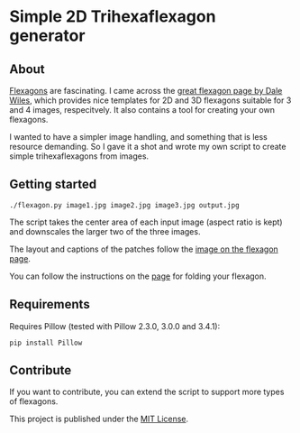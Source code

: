 
Simple 2D Trihexaflexagon generator
===================================

About
-----

[Flexagons][1] are fascinating.
I came across the [great flexagon page by Dale Wiles][2], which provides
nice templates for 2D and 3D flexagons suitable for 3 and 4 images,
respecitvely.  It also contains a tool for creating your own flexagons.

I wanted to have a simpler image handling, and something that is less
resource demanding. So I gave it a shot and wrote my own script to create
simple trihexaflexagons from images.



Getting started
---------------

    ./flexagon.py image1.jpg image2.jpg image3.jpg output.jpg


The script takes the center area of each input image (aspect ratio is kept)
and downscales the larger two of the three images.


The layout and captions of the patches follow the
[image on the flexagon page][3].

You can follow the instructions on the [page][2] for folding your flexagon.



Requirements
------------

Requires Pillow (tested with Pillow 2.3.0, 3.0.0 and 3.4.1):

    pip install Pillow



Contribute
----------

If you want to contribute, you can extend the script to support more types
of flexagons.

This project is published under the [MIT License](./LICENSE).


[1]: https://en.wikipedia.org/wiki/Flexagon
[2]: http://modarnis.com/flexagon/
[3]: http://modarnis.com/flexagon/flex_2d/example_large_01.png
